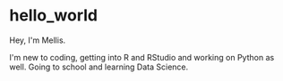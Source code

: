 # hello_world
Hey, I'm Mellis. 

I'm new to coding, getting into R and RStudio and working on Python as well.
Going to school and learning Data Science.
